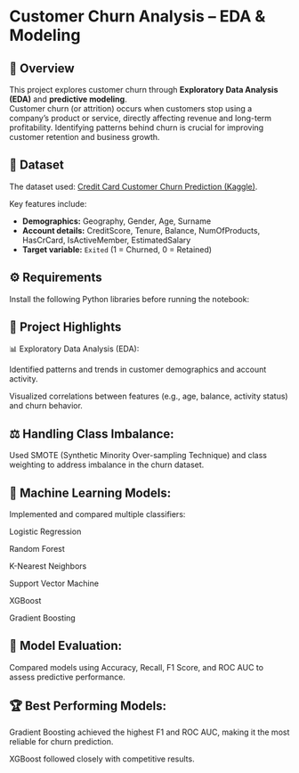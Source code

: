 # Customer Churn Analysis – EDA & Modeling

## 📌 Overview
This project explores customer churn through **Exploratory Data Analysis (EDA)** and **predictive modeling**.  
Customer churn (or attrition) occurs when customers stop using a company’s product or service, directly affecting revenue and long-term profitability. Identifying patterns behind churn is crucial for improving customer retention and business growth.  

## 📂 Dataset
The dataset used: [Credit Card Customer Churn Prediction (Kaggle)](https://www.kaggle.com/datasets/rjmanoj/credit-card-customer-churn-prediction/data).  

Key features include:  

- **Demographics:** Geography, Gender, Age, Surname  
- **Account details:** CreditScore, Tenure, Balance, NumOfProducts, HasCrCard, IsActiveMember, EstimatedSalary  
- **Target variable:** `Exited` (1 = Churned, 0 = Retained)  

## ⚙️ Requirements
Install the following Python libraries before running the notebook:  

## 🔑 Project Highlights

📊 Exploratory Data Analysis (EDA):

Identified patterns and trends in customer demographics and account activity.

Visualized correlations between features (e.g., age, balance, activity status) and churn behavior.

## ⚖️ Handling Class Imbalance:

Used SMOTE (Synthetic Minority Over-sampling Technique) and class weighting to address imbalance in the churn dataset.

## 🤖 Machine Learning Models:

Implemented and compared multiple classifiers:

Logistic Regression

Random Forest

K-Nearest Neighbors

Support Vector Machine

XGBoost

Gradient Boosting

## 🧮 Model Evaluation:

Compared models using Accuracy, Recall, F1 Score, and ROC AUC to assess predictive performance.

## 🏆 Best Performing Models:

Gradient Boosting achieved the highest F1 and ROC AUC, making it the most reliable for churn prediction.

XGBoost followed closely with competitive results.
